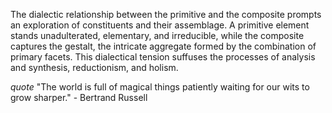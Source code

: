 
The dialectic relationship between the primitive and the composite prompts an exploration of constituents and their assemblage. A primitive element stands unadulterated, elementary, and irreducible, while the composite captures the gestalt, the intricate aggregate formed by the combination of primary facets. This dialectical tension suffuses the processes of analysis and synthesis, reductionism, and holism.

_quote_ "The world is full of magical things patiently waiting for our wits to grow sharper." - Bertrand Russell

